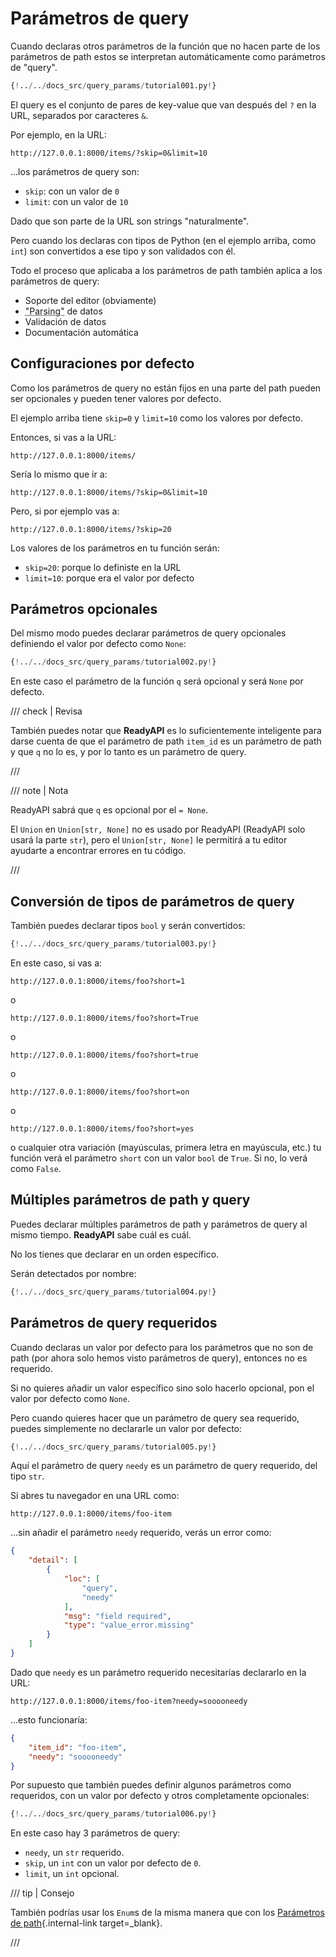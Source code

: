 # Parámetros de query

Cuando declaras otros parámetros de la función que no hacen parte de los parámetros de path estos se interpretan automáticamente como parámetros de "query".

```Python hl_lines="9"
{!../../docs_src/query_params/tutorial001.py!}
```

El query es el conjunto de pares de key-value que van después del `?` en la URL, separados por caracteres `&`.

Por ejemplo, en la URL:

```
http://127.0.0.1:8000/items/?skip=0&limit=10
```

...los parámetros de query son:

* `skip`: con un valor de `0`
* `limit`: con un valor de `10`

Dado que son parte de la URL son strings "naturalmente".

Pero cuando los declaras con tipos de Python (en el ejemplo arriba, como `int`) son convertidos a ese tipo y son validados con él.

Todo el proceso que aplicaba a los parámetros de path también aplica a los parámetros de query:

* Soporte del editor (obviamente)
* <abbr title="convertir el string que viene de un HTTP request a datos de Python">"Parsing"</abbr> de datos
* Validación de datos
* Documentación automática

## Configuraciones por defecto

Como los parámetros de query no están fijos en una parte del path pueden ser opcionales y pueden tener valores por defecto.

El ejemplo arriba tiene `skip=0` y `limit=10` como los valores por defecto.

Entonces, si vas a la URL:

```
http://127.0.0.1:8000/items/
```

Sería lo mismo que ir a:

```
http://127.0.0.1:8000/items/?skip=0&limit=10
```

Pero, si por ejemplo vas a:

```
http://127.0.0.1:8000/items/?skip=20
```

Los valores de los parámetros en tu función serán:

* `skip=20`: porque lo definiste en la URL
* `limit=10`: porque era el valor por defecto

## Parámetros opcionales

Del mismo modo puedes declarar parámetros de query opcionales definiendo el valor por defecto como `None`:

```Python hl_lines="9"
{!../../docs_src/query_params/tutorial002.py!}
```

En este caso el parámetro de la función `q` será opcional y será `None` por defecto.

/// check | Revisa

También puedes notar que **ReadyAPI** es lo suficientemente inteligente para darse cuenta de que el parámetro de path `item_id` es un parámetro de path y que `q` no lo es, y por lo tanto es un parámetro de query.

///

/// note | Nota

ReadyAPI sabrá que `q` es opcional por el `= None`.

El `Union` en `Union[str, None]` no es usado por ReadyAPI (ReadyAPI solo usará la parte `str`), pero el `Union[str, None]` le permitirá a tu editor ayudarte a encontrar errores en tu código.

///

## Conversión de tipos de parámetros de query

También puedes declarar tipos `bool` y serán convertidos:

```Python hl_lines="9"
{!../../docs_src/query_params/tutorial003.py!}
```

En este caso, si vas a:

```
http://127.0.0.1:8000/items/foo?short=1
```

o

```
http://127.0.0.1:8000/items/foo?short=True
```

o

```
http://127.0.0.1:8000/items/foo?short=true
```

o

```
http://127.0.0.1:8000/items/foo?short=on
```

o

```
http://127.0.0.1:8000/items/foo?short=yes
```

o cualquier otra variación (mayúsculas, primera letra en mayúscula, etc.) tu función verá el parámetro `short` con un valor `bool` de `True`. Si no, lo verá como `False`.

## Múltiples parámetros de path y query

Puedes declarar múltiples parámetros de path y parámetros de query al mismo tiempo. **ReadyAPI** sabe cuál es cuál.

No los tienes que declarar en un orden específico.

Serán detectados por nombre:

```Python hl_lines="8  10"
{!../../docs_src/query_params/tutorial004.py!}
```

## Parámetros de query requeridos

Cuando declaras un valor por defecto para los parámetros que no son de path (por ahora solo hemos visto parámetros de query), entonces no es requerido.

Si no quieres añadir un valor específico sino solo hacerlo opcional, pon el valor por defecto como `None`.

Pero cuando quieres hacer que un parámetro de query sea requerido, puedes simplemente no declararle un valor por defecto:

```Python hl_lines="6-7"
{!../../docs_src/query_params/tutorial005.py!}
```

Aquí el parámetro de query `needy` es un parámetro de query requerido, del tipo `str`.

Si abres tu navegador en una URL como:

```
http://127.0.0.1:8000/items/foo-item
```

...sin añadir el parámetro `needy` requerido, verás un error como:

```JSON
{
    "detail": [
        {
            "loc": [
                "query",
                "needy"
            ],
            "msg": "field required",
            "type": "value_error.missing"
        }
    ]
}
```

Dado que `needy` es un parámetro requerido necesitarías declararlo en la URL:

```
http://127.0.0.1:8000/items/foo-item?needy=sooooneedy
```

...esto funcionaría:

```JSON
{
    "item_id": "foo-item",
    "needy": "sooooneedy"
}
```

Por supuesto que también puedes definir algunos parámetros como requeridos, con un valor por defecto y otros completamente opcionales:

```Python hl_lines="10"
{!../../docs_src/query_params/tutorial006.py!}
```

En este caso hay 3 parámetros de query:

* `needy`, un `str` requerido.
* `skip`, un `int` con un valor por defecto de `0`.
* `limit`, un `int` opcional.

/// tip | Consejo

También podrías usar los `Enum`s de la misma manera que con los [Parámetros de path](path-params.md#valores-predefinidos){.internal-link target=_blank}.

///
